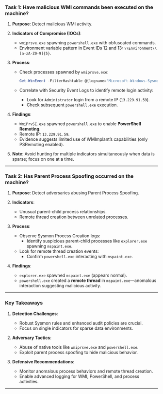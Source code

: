 
### **Task 1: Have malicious WMI commands been executed on the machine?**

1. **Purpose**: Detect malicious WMI activity.
    
2. **Indicators of Compromise (IOCs)**:
    
    - `wmiprsve.exe` spawning `powershell.exe` with obfuscated commands.
    - Environment variable pattern in Event IDs 12 and 13: `\\Environment\\[a-zA-Z0-9]{5}`.
3. **Process**:
    
    - Check processes spawned by `wmiprsve.exe`:
        
        ```powershell
        Get-WinEvent -FilterHashtable @{logname="Microsoft-Windows-Sysmon/Operational"; id=1} | Where-Object {$_.Properties[20].Value -like "*wmi*"} | fl
        ```
        
    - Correlate with Security Event Logs to identify remote login activity:
        - Look for `Administrator` login from a remote IP (`13.229.91.59`).
        - Check subsequent `powershell.exe` execution.
4. **Findings**:
    
    - `WmiPrvSE.exe` spawned `powershell.exe` to enable **PowerShell Remoting**.
    - Remote IP: `13.229.91.59`.
    - Evidence suggests limited use of WMImplant’s capabilities (only PSRemoting enabled).
5. **Note**: Avoid hunting for multiple indicators simultaneously when data is sparse; focus on one at a time.
    

---

### **Task 2: Has Parent Process Spoofing occurred on the machine?**

1. **Purpose**: Detect adversaries abusing Parent Process Spoofing.
    
2. **Indicators**:
    
    - Unusual parent-child process relationships.
    - Remote thread creation between unrelated processes.
3. **Process**:
    
    - Observe Sysmon Process Creation logs:
        - Identify suspicious parent-child processes like `explorer.exe` spawning `mspaint.exe`.
    - Look for remote thread creation events:
        - Confirm `powershell.exe` interacting with `mspaint.exe`.
4. **Findings**:
    
    - `explorer.exe` spawned `mspaint.exe` (appears normal).
    - `powershell.exe` created a **remote thread** in `mspaint.exe`—anomalous interaction suggesting malicious activity.

---

### **Key Takeaways**

1. **Detection Challenges**:
    
    - Robust Sysmon rules and enhanced audit policies are crucial.
    - Focus on single indicators for sparse data environments.
2. **Adversary Tactics**:
    
    - Abuse of native tools like `wmiprsve.exe` and `powershell.exe`.
    - Exploit parent process spoofing to hide malicious behavior.
3. **Defensive Recommendations**:
    
    - Monitor anomalous process behaviors and remote thread creation.
    - Enable advanced logging for WMI, PowerShell, and process activities.

---
